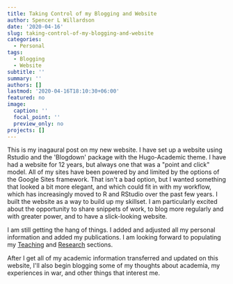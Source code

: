 ```yaml
---
title: Taking Control of my Blogging and Website
author: Spencer L Willardson
date: '2020-04-16'
slug: taking-control-of-my-blogging-and-website
categories:
  - Personal
tags:
  - Blogging
  - Website
subtitle: ''
summary: ''
authors: []
lastmod: '2020-04-16T18:10:30+06:00'
featured: no
image:
  caption: ''
  focal_point: ''
  preview_only: no
projects: []
---
```


This is my inagaural post on my new website.  I have set up a website using Rstudio and the 'Blogdown' package with the Hugo-Academic theme.  I have had a website for 12 years, but always one that was a "point and click" model. All of my sites have been powered by and limited by the options of the Google Sites framework. That isn't a bad option, but I wanted something that looked a bit more elegant, and which could fit in with my workflow, which has increasingly moved to R and RStudio over the past few years.  I built the website as a way to build up my skillset. I am particularly excited about the opportunity to share snippets of work, to blog more regularly and with greater power, and to have a slick-looking website.  

I am still getting the hang of things.  I added and adjusted all my personal information and added my publications.  I am looking forward to populating my [Teaching](../../Teaching) and [Research](../../Research) sections. 

After I get all of my academic information transferred and updated on this website, I'll also begin blogging some of my thoughts about academia, my experiences in war, and other things that interest me.